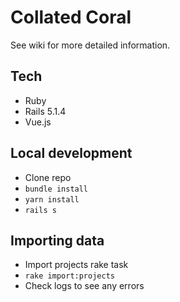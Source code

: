 # Collated Coral

See wiki for more detailed information.

## Tech

- Ruby
- Rails 5.1.4
- Vue.js

## Local development

- Clone repo
- `bundle install`
- `yarn install`
- `rails s`

## Importing data

- Import projects rake task
- `rake import:projects`
- Check logs to see any errors
